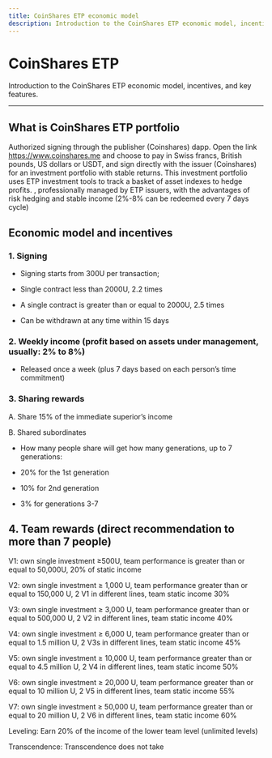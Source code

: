 ```yaml
---
title: CoinShares ETP economic model
description: Introduction to the CoinShares ETP economic model, incentives, and key features.
---
```

# CoinShares ETP

Introduction to the CoinShares ETP economic model, incentives, and key features.

___

## What is CoinShares ETP portfolio


Authorized signing through the publisher (Coinshares) dapp. Open the link https://www.coinshares.me and choose to pay in Swiss francs, British pounds, US dollars or USDT, and sign directly with the issuer (Coinshares) for an investment portfolio with stable returns. This investment portfolio uses ETP investment tools to track a basket of asset indexes to hedge profits. , professionally managed by ETP issuers, with the advantages of risk hedging and stable income (2%-8% can be redeemed every 7 days cycle)


## Economic model and incentives


### 1. Signing


- Signing starts from 300U per transaction;
   
- Single contract less than 2000U, 2.2 times
   
- A single contract is greater than or equal to 2000U, 2.5 times

- Can be withdrawn at any time within 15 days


    
### 2. Weekly income (profit based on assets under management, usually: 2% to 8%)
   

- Released once a week (plus 7 days based on each person’s time commitment)
   

### 3. Sharing rewards

A. Share 15% of the immediate superior’s income


B. Shared subordinates

- How many people share will get how many generations, up to 7 generations:

- 20% for the 1st generation

- 10% for 2nd generation

- 3% for generations 3-7


## 4. Team rewards (direct recommendation to more than 7 people)

V1: own single investment ≥500U, team performance is greater than or equal to 50,000U, 20% of static income

V2: own single investment ≥ 1,000 U, team performance greater than or equal to 150,000 U, 2 V1 in different lines, team static income 30%

V3: own single investment ≥ 3,000 U, team performance greater than or equal to 500,000 U, 2 V2 in different lines, team static income 40%

V4: own single investment ≥ 6,000 U, team performance greater than or equal to 1.5 million U, 2 V3s in different lines, team static income 45%

V5: own single investment ≥ 10,000 U, team performance greater than or equal to 4.5 million U, 2 V4 in different lines, team static income 50%

V6: own single investment ≥ 20,000 U, team performance greater than or equal to 10 million U, 2 V5 in different lines, team static income 55%

V7: own single investment ≥ 50,000 U, team performance greater than or equal to 20 million U, 2 V6 in different lines, team static income 60%

Leveling: Earn 20% of the income of the lower team level (unlimited levels)

Transcendence: Transcendence does not take



